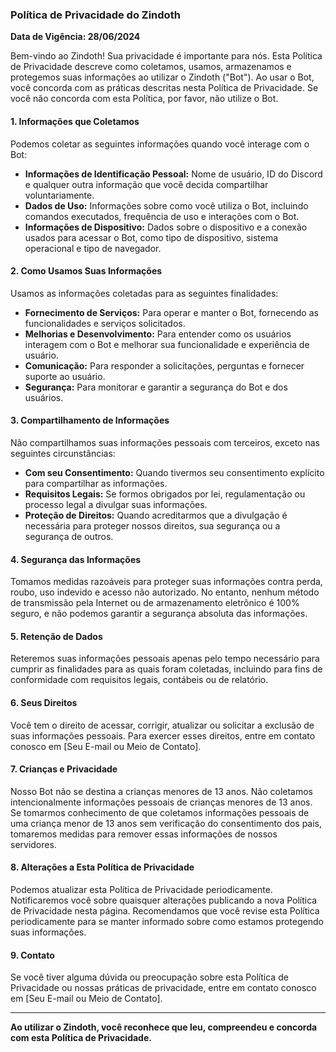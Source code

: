 ### Política de Privacidade do Zindoth

**Data de Vigência: 28/06/2024**

Bem-vindo ao Zindoth! Sua privacidade é importante para nós. Esta Política de Privacidade descreve como coletamos, usamos, armazenamos e protegemos suas informações ao utilizar o Zindoth ("Bot"). Ao usar o Bot, você concorda com as práticas descritas nesta Política de Privacidade. Se você não concorda com esta Política, por favor, não utilize o Bot.

#### 1. Informações que Coletamos
Podemos coletar as seguintes informações quando você interage com o Bot:

- **Informações de Identificação Pessoal:** Nome de usuário, ID do Discord e qualquer outra informação que você decida compartilhar voluntariamente.
- **Dados de Uso:** Informações sobre como você utiliza o Bot, incluindo comandos executados, frequência de uso e interações com o Bot.
- **Informações de Dispositivo:** Dados sobre o dispositivo e a conexão usados para acessar o Bot, como tipo de dispositivo, sistema operacional e tipo de navegador.

#### 2. Como Usamos Suas Informações
Usamos as informações coletadas para as seguintes finalidades:

- **Fornecimento de Serviços:** Para operar e manter o Bot, fornecendo as funcionalidades e serviços solicitados.
- **Melhorias e Desenvolvimento:** Para entender como os usuários interagem com o Bot e melhorar sua funcionalidade e experiência de usuário.
- **Comunicação:** Para responder a solicitações, perguntas e fornecer suporte ao usuário.
- **Segurança:** Para monitorar e garantir a segurança do Bot e dos usuários.

#### 3. Compartilhamento de Informações
Não compartilhamos suas informações pessoais com terceiros, exceto nas seguintes circunstâncias:

- **Com seu Consentimento:** Quando tivermos seu consentimento explícito para compartilhar as informações.
- **Requisitos Legais:** Se formos obrigados por lei, regulamentação ou processo legal a divulgar suas informações.
- **Proteção de Direitos:** Quando acreditarmos que a divulgação é necessária para proteger nossos direitos, sua segurança ou a segurança de outros.

#### 4. Segurança das Informações
Tomamos medidas razoáveis para proteger suas informações contra perda, roubo, uso indevido e acesso não autorizado. No entanto, nenhum método de transmissão pela Internet ou de armazenamento eletrônico é 100% seguro, e não podemos garantir a segurança absoluta das informações.

#### 5. Retenção de Dados
Reteremos suas informações pessoais apenas pelo tempo necessário para cumprir as finalidades para as quais foram coletadas, incluindo para fins de conformidade com requisitos legais, contábeis ou de relatório.

#### 6. Seus Direitos
Você tem o direito de acessar, corrigir, atualizar ou solicitar a exclusão de suas informações pessoais. Para exercer esses direitos, entre em contato conosco em [Seu E-mail ou Meio de Contato].

#### 7. Crianças e Privacidade
Nosso Bot não se destina a crianças menores de 13 anos. Não coletamos intencionalmente informações pessoais de crianças menores de 13 anos. Se tomarmos conhecimento de que coletamos informações pessoais de uma criança menor de 13 anos sem verificação do consentimento dos pais, tomaremos medidas para remover essas informações de nossos servidores.

#### 8. Alterações a Esta Política de Privacidade
Podemos atualizar esta Política de Privacidade periodicamente. Notificaremos você sobre quaisquer alterações publicando a nova Política de Privacidade nesta página. Recomendamos que você revise esta Política periodicamente para se manter informado sobre como estamos protegendo suas informações.

#### 9. Contato
Se você tiver alguma dúvida ou preocupação sobre esta Política de Privacidade ou nossas práticas de privacidade, entre em contato conosco em [Seu E-mail ou Meio de Contato].

---

**Ao utilizar o Zindoth, você reconhece que leu, compreendeu e concorda com esta Política de Privacidade.**
